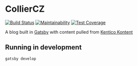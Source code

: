# CollierCZ
[![Build Status](https://travis-ci.com/CollierCZ/CollierCZ.svg?branch=master)](https://travis-ci.com/CollierCZ/CollierCZ)
[![Maintainability](https://api.codeclimate.com/v1/badges/764055eac815b4b8c76c/maintainability)](https://codeclimate.com/github/CollierCZ/CollierCZ/maintainability)
[![Test Coverage](https://api.codeclimate.com/v1/badges/764055eac815b4b8c76c/test_coverage)](https://codeclimate.com/github/CollierCZ/CollierCZ/test_coverage)

A blog built in [Gatsby](https://www.gatsbyjs.org/) with content pulled from [Kentico Kontent](https://kontent.ai)

## Running in development
`gatsby develop`

